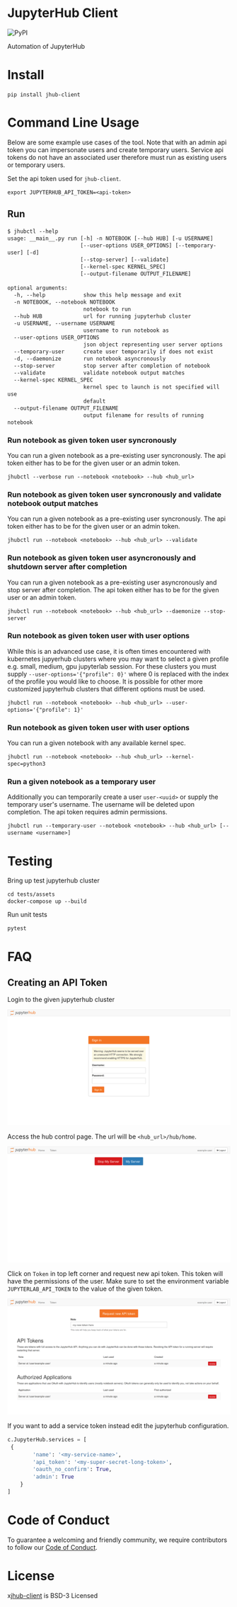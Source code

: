 # JupyterHub Client

![PyPI](https://img.shields.io/pypi/v/jhub-client)

Automation of JupyterHub

# Install

```shell
pip install jhub-client
```

# Command Line Usage

Below are some example use cases of the tool. Note that with an admin
api token you can impersonate users and create temporary
users. Service api tokens do not have an associated user therefore
must run as existing users or temporary users.

Set the api token used for `jhub-client`.

```shell
export JUPYTERHUB_API_TOKEN=<api-token>
```

## Run

```shell
$ jhubctl --help
usage: __main__.py run [-h] -n NOTEBOOK [--hub HUB] [-u USERNAME]
                       [--user-options USER_OPTIONS] [--temporary-user] [-d]
                       [--stop-server] [--validate]
                       [--kernel-spec KERNEL_SPEC]
                       [--output-filename OUTPUT_FILENAME]

optional arguments:
  -h, --help            show this help message and exit
  -n NOTEBOOK, --notebook NOTEBOOK
                        notebook to run
  --hub HUB             url for running jupyterhub cluster
  -u USERNAME, --username USERNAME
                        username to run notebook as
  --user-options USER_OPTIONS
                        json object representing user server options
  --temporary-user      create user temporarily if does not exist
  -d, --daemonize       run notebook asyncronously
  --stop-server         stop server after completion of notebook
  --validate            validate notebook output matches
  --kernel-spec KERNEL_SPEC
                        kernel spec to launch is not specified will use
                        default
  --output-filename OUTPUT_FILENAME
                        output filename for results of running notebook
```

### Run notebook as given token user syncronously

You can run a given notebook as a pre-existing user syncronously. The
api token either has to be for the given user or an admin token.

```shell
jhubctl --verbose run --notebook <notebook> --hub <hub_url>
```

### Run notebook as given token user syncronously and validate notebook output matches

You can run a given notebook as a pre-existing user syncronously. The
api token either has to be for the given user or an admin token.

```shell
jhubctl run --notebook <notebook> --hub <hub_url> --validate
```

### Run notebook as given token user asyncronously and shutdown server after completion

You can run a given notebook as a pre-existing user asyncronously and
stop server after completion. The api token either has to be for the
given user or an admin token.

```shell
jhubctl run --notebook <notebook> --hub <hub_url> --daemonize --stop-server
```

### Run notebook as given token user with user options

While this is an advanced use case, it is often times encountered
with kubernetes jupyerhub clusters where you may want to select a
given profile e.g. small, medium, gpu jupyterlab session. For these
clusters you must supply `--user-options='{"profile": 0}'` where 0 is
replaced with the index of the profile you would like to choose. It is
possible for other more customized jupyterhub clusters that different
options must be used.

```shell
jhubctl run --notebook <notebook> --hub <hub_url> --user-options='{"profile": 1}'
```

### Run notebook as given token user with user options

You can run a given notebook with any available kernel spec.

```shell
jhubctl run --notebook <notebook> --hub <hub_url> --kernel-spec=python3
```

### Run a given notebook as a temporary user

Additionally you can temporarily create a user `user-<uuid>` or supply
the temporary user's username. The username will be deleted upon
completion. The api token requires admin permissions.

```shell
jhubctl run --temporary-user --notebook <notebook> --hub <hub_url> [--username <username>]
```

# Testing

Bring up test jupyterhub cluster

```shell
cd tests/assets
docker-compose up --build
```

Run unit tests

```shell
pytest
```

# FAQ

## Creating an API Token

Login to the given jupyterhub cluster

![qhub login](./images/login.png)

Access the hub control page. The url will be `<hub_url>/hub/home`.

![qhub home](./images/home.png)

Click on `Token` in top left corner and request new api token. This
token will have the permissions of the user. Make sure to set the
environment variable `JUPYTERLAB_API_TOKEN` to the value of the given
token.

![qhub token](./images/token.png)

If you want to add a service token instead edit the jupyterhub
configuration.

```python
c.JupyterHub.services = [
 {
        'name': '<my-service-name>',
        'api_token': '<my-super-secret-long-token>',
        'oauth_no_confirm': True,
        'admin': True
    }
]
```

# Code of Conduct

To guarantee a welcoming and friendly community, we require contributors to follow our [Code of Conduct](https://github.com/Quansight/.github/blob/master/CODE_OF_CONDUCT.md).

# License

x[jhub-client](https://github.com/Quansight/jhub-client/blob/main/LICENSE)
is BSD-3 Licensed
